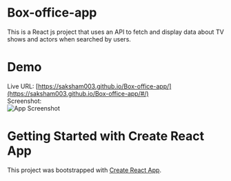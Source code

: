 # Box-office-app
This is a React js project that uses an API to fetch and display data about TV shows and actors when searched by users.

# Demo
Live URL: [https://saksham003.github.io/Box-office-app/](https://saksham003.github.io/Box-office-app/#/) \
Screenshot:\
![App Screenshot](Screenshot.gif)


# Getting Started with Create React App
This project was bootstrapped with [Create React App](https://github.com/facebook/create-react-app).
